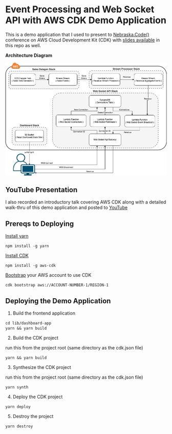 # Event Processing and Web Socket API with AWS CDK Demo Application

This is a demo application that I used to present to [Nebraska.Code()](https://nebraskacode.amegala.com/Sessions) conference on AWS Cloud Development Kit (CDK) with [slides available](./NebraskaCode-AWS-CDK.pdf) in this repo as well.

__Architecture Diagram__

<img src="./aws-cdk-lang-poll-stacks-diagram.jpg">


## YouTube Presentation

I also recorded an introductory talk covering AWS CDK along with a detailed walk-thru of this demo application and posted to [YouTube](https://youtu.be/6yYpuVXWoPk)

## Prereqs to Deploying

[Install yarn](https://classic.yarnpkg.com/lang/en/docs/install/#mac-stable)

```
npm install -g yarn
```

[Install CDK](https://docs.aws.amazon.com/cdk/v2/guide/work-with-cdk-typescript.html)

```
npm install -g aws-cdk
```

[Bootstrap](https://docs.aws.amazon.com/cdk/v2/guide/bootstrapping.html) your AWS account to use CDK

```
cdk bootstrap aws://ACCOUNT-NUMBER-1/REGION-1
```

## Deploying the Demo Application

1) Build the frontend application

```
cd lib/dashboard-app
yarn && yarn build
```

2) Build the CDK project

run this from the project root (same directory as the cdk.json file)

```
yarn && yarn build
```

3) Synthesize the CDK project

run this from the project root (same directory as the cdk.json file)

```
yarn synth
```

4) Deploy the CDK project

```
yarn deploy
```

5) Destroy the project

```
yarn destroy
```
